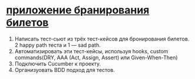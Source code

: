 # [приложение бранирования билетов](http://qamid.tmweb.ru/client/index.php)

1. Написать тест-сьют из трёх тест-кейсов для бронирования билетов. 2 happy path теста и 1 — sad path.
2. Автоматизировать эти тест-кейсы, используя hooks, custom commands(DRY, AAA (Act, Assign, Assert) или Given-When-Then)
3. Подключить Cucumber к проекту.
4. Организуовать BDD подход для тестов.
